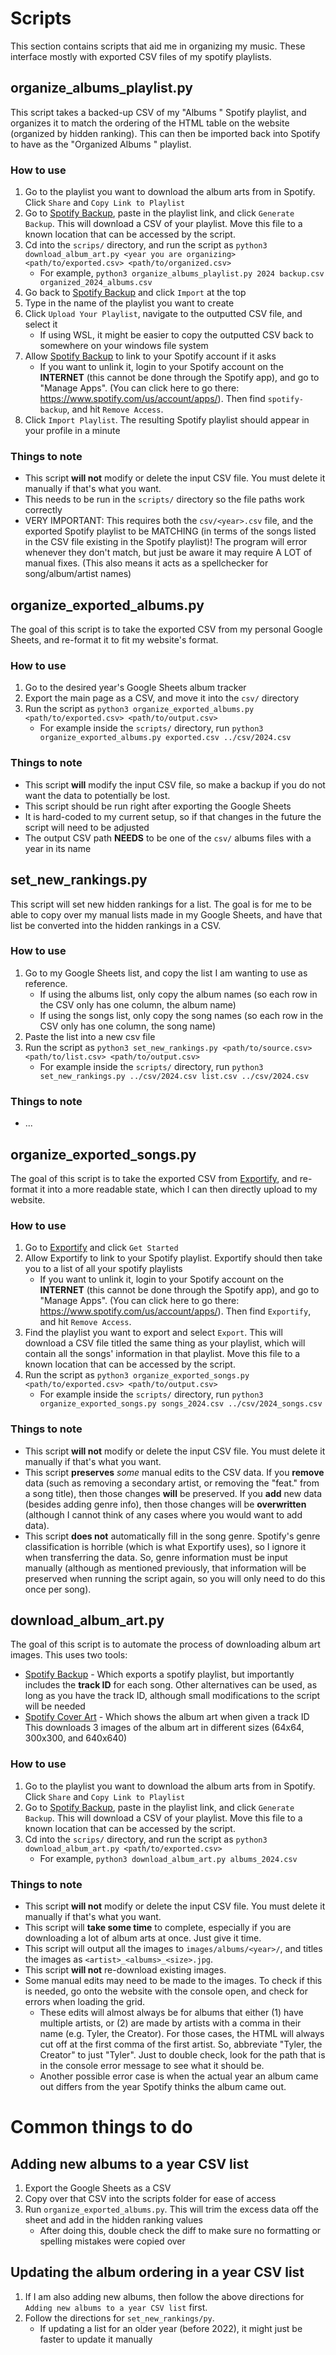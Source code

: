 # Scripts
This section contains scripts that aid me in organizing my music. These interface mostly with exported CSV files of my spotify playlists.


<!-- ---------------------------------------------------------------------------------------- -->


## organize_albums_playlist.py
This script takes a backed-up CSV of my "Albums <Year>" Spotify playlist, and organizes it to match the ordering of the HTML table on the website (organized by hidden ranking). This can then be imported back into Spotify to have as the "Organized Albums <Year>" playlist.

### How to use
1) Go to the playlist you want to download the album arts from in Spotify. Click `Share` and `Copy Link to Playlist`
2) Go to [Spotify Backup](https://www.spotify-backup.com/), paste in the playlist link, and click `Generate Backup`. This will download a CSV of your playlist. Move this file to a known location that can be accessed by the script.
3) Cd into the `scrips/` directory, and run the script as `python3 download_album_art.py <year you are organizing> <path/to/exported.csv> <path/to/organized.csv>`
    - For example, `python3 organize_albums_playlist.py 2024 backup.csv organized_2024_albums.csv`
4) Go back to [Spotify Backup](https://www.spotify-backup.com/) and click `Import` at the top
5) Type in the name of the playlist you want to create
6) Click `Upload Your Playlist`, navigate to the outputted CSV file, and select it
    - If using WSL, it might be easier to copy the outputted CSV back to somewhere on your windows file system
7) Allow [Spotify Backup](https://www.spotify-backup.com/) to link to your Spotify account if it asks
    - If you want to unlink it, login to your Spotify account on the **INTERNET** (this cannot be done through the Spotify app), and go to "Manage Apps". (You can click here to go there: https://www.spotify.com/us/account/apps/). Then find `spotify-backup`, and hit `Remove Access`.
8) Click `Import Playlist`. The resulting Spotify playlist should appear in your profile in a minute

### Things to note
* This script **will not** modify or delete the input CSV file. You must delete it manually if that's what you want.
* This needs to be run in the `scripts/` directory so the file paths work correctly
* VERY IMPORTANT: This requires both the `csv/<year>.csv` file, and the exported Spotify playlist to be MATCHING (in terms of the songs listed in the CSV file existing in the Spotify playlist)! The program will error whenever they don't match, but just be aware it may require A LOT of manual fixes. (This also means it acts as a spellchecker for song/album/artist names)


<!-- ---------------------------------------------------------------------------------------- -->


## organize_exported_albums.py
The goal of this script is to take the exported CSV from my personal Google Sheets, and re-format it to fit my website's format.

### How to use
1) Go to the desired year's Google Sheets album tracker
2) Export the main page as a CSV, and move it into the `csv/` directory
4) Run the script as `python3 organize_exported_albums.py <path/to/exported.csv> <path/to/output.csv>`
    - For example inside the `scripts/` directory, run `python3 organize_exported_albums.py exported.csv ../csv/2024.csv`

### Things to note
* This script **will** modify the input CSV file, so make a backup if you do not want the data to potentially be lost.
* This script should be run right after exporting the Google Sheets
* It is hard-coded to my current setup, so if that changes in the future the script will need to be adjusted
* The output CSV path **NEEDS** to be one of the `csv/` albums files with a year in its name


<!-- ---------------------------------------------------------------------------------------- -->


## set_new_rankings.py
This script will set new hidden rankings for a list.
The goal is for me to be able to copy over my manual lists made in my Google Sheets, and have that list be converted into the hidden rankings in a CSV.

### How to use
1) Go to my Google Sheets list, and copy the list I am wanting to use as reference.
    - If using the albums list, only copy the album names (so each row in the CSV only has one column, the album name)
    - If using the songs list, only copy the song names (so each row in the CSV only has one column, the song name)
2) Paste the list into a new csv file
3) Run the script as `python3 set_new_rankings.py <path/to/source.csv> <path/to/list.csv> <path/to/output.csv>`
    - For example inside the `scripts/` directory, run `python3 set_new_rankings.py ../csv/2024.csv list.csv ../csv/2024.csv`

### Things to note
* ...


<!-- ---------------------------------------------------------------------------------------- -->


## organize_exported_songs.py
The goal of this script is to take the exported CSV from [Exportify](https://exportify.net/), and re-format it into a more readable state, which I can then directly upload to my website.

### How to use
1) Go to [Exportify](https://exportify.net/) and click `Get Started`
2) Allow Exportify to link to your Spotify playlist. Exportify should then take you to a list of all your spotify playlists
    - If you want to unlink it, login to your Spotify account on the **INTERNET** (this cannot be done through the Spotify app), and go to "Manage Apps". (You can click here to go there: https://www.spotify.com/us/account/apps/). Then find `Exportify`, and hit `Remove Access`.
3) Find the playlist you want to export and select `Export`. This will download a CSV file titled the same thing as your playlist, which will contain all the songs' information in that playlist. Move this file to a known location that can be accessed by the script.
4) Run the script as `python3 organize_exported_songs.py <path/to/exported.csv> <path/to/output.csv>`
    - For example inside the `scripts/` directory, run `python3 organize_exported_songs.py songs_2024.csv ../csv/2024_songs.csv`

### Things to note
* This script **will not** modify or delete the input CSV file. You must delete it manually if that's what you want.
* This script **preserves** *some* manual edits to the CSV data. If you **remove** data (such as removing a secondary artist, or removing the "feat." from a song title), then those changes **will** be preserved. If you **add** new data (besides adding genre info), then those changes will be **overwritten** (although I cannot think of any cases where you would want to add data).
* This script **does not** automatically fill in the song genre. Spotify's genre classification is horrible (which is what Exportify uses), so I ignore it when transferring the data. So, genre information must be input manually (although as mentioned previously, that information will be preserved when running the script again, so you will only need to do this once per song).


<!-- ---------------------------------------------------------------------------------------- -->


## download_album_art.py
The goal of this script is to automate the process of downloading album art images. This uses two tools:
* [Spotify Backup](https://www.spotify-backup.com/) - Which exports a spotify playlist, but importantly includes the **track ID** for each song. Other alternatives can be used, as long as you have the track ID, although small modifications to the script will be needed
* [Spotify Cover Art](https://www.spotifycover.art/) - Which shows the album art when given a track ID
This downloads 3 images of the album art in different sizes (64x64, 300x300, and 640x640)

### How to use
1) Go to the playlist you want to download the album arts from in Spotify. Click `Share` and `Copy Link to Playlist`
2) Go to [Spotify Backup](https://www.spotify-backup.com/), paste in the playlist link, and click `Generate Backup`. This will download a CSV of your playlist. Move this file to a known location that can be accessed by the script.
3) Cd into the `scrips/` directory, and run the script as `python3 download_album_art.py <path/to/exported.csv>`
    - For example, `python3 download_album_art.py albums_2024.csv`

### Things to note
* This script **will not** modify or delete the input CSV file. You must delete it manually if that's what you want.
* This script will **take some time** to complete, especially if you are downloading a lot of album arts at once. Just give it time.
* This script will output all the images to `images/albums/<year>/`, and titles the images as `<artist>_<albums>_<size>.jpg`.
* This script **will not** re-download existing images.
* Some manual edits may need to be made to the images. To check if this is needed, go onto the website with the console open, and check for errors when loading the grid.
    - These edits will almost always be for albums that either (1) have multiple artists, or (2) are made by artists with a comma in their name (e.g. Tyler, the Creator). For those cases, the HTML will always cut off at the first comma of the first artist. So, abbreviate "Tyler, the Creator" to just "Tyler". Just to double check, look for the path that is in the console error message to see what it should be.
    - Another possible error case is when the actual year an album came out differs from the year Spotify thinks the album came out.




<!-- ---------------------------------------------------------------------------------------- -->




# Common things to do
## Adding new albums to a year CSV list
1) Export the Google Sheets as a CSV
2) Copy over that CSV into the scripts folder for ease of access
3) Run `organize_exported_albums.py`. This will trim the excess data off the sheet and add in the hidden ranking values
    - After doing this, double check the diff to make sure no formatting or spelling mistakes were copied over

## Updating the album ordering in a year CSV list
1) If I am also adding new albums, then follow the above directions for `Adding new albums to a year CSV list` first.
2) Follow the directions for `set_new_rankings/py`.
    - If updating a list for an older year (before 2022), it might just be faster to update it manually